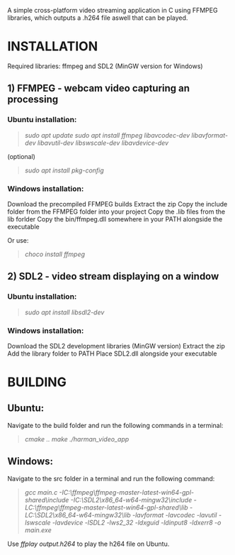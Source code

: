 A simple cross-platform video streaming application in C using FFMPEG libraries, which outputs a .h264 file aswell that can be played.

# INSTALLATION

Required libraries: ffmpeg and SDL2 (MinGW version for Windows)

## 1) FFMPEG - webcam video capturing an processing

### Ubuntu installation:

> *sudo apt update
sudo apt install ffmpeg libavcodec-dev libavformat-dev libavutil-dev libswscale-dev libavdevice-dev*

(optional)
> *sudo apt install pkg-config*

### Windows installation:

Download the precompiled FFMPEG builds
Extract the zip
Copy the include folder from the FFMPEG folder into your project
Copy the .lib files from the lib forlder
Copy the bin/ffmpeg.dll somewhere in your PATH alongside the executable

Or use:
> *choco install ffmpeg*


## 2) SDL2 - video stream displaying on a window

### Ubuntu installation:

> *sudo apt install libsdl2-dev*

### Windows installation:

Download the SDL2 development libraries (MinGW version)
Extract the zip
Add the library folder to PATH
Place SDL2.dll alongside your executable


# BUILDING

## Ubuntu:

Navigate to the build folder and run the following commands in a terminal:

> *cmake ..
make
./harman_video_app*

## Windows:

Navigate to the src folder in a terminal and run the following command:

> *gcc main.c -IC:\ffmpeg\ffmpeg-master-latest-win64-gpl-shared\include 
           -IC:\SDL2\x86_64-w64-mingw32\include 
           -LC:\ffmpeg\ffmpeg-master-latest-win64-gpl-shared\lib 
           -LC:\SDL2\x86_64-w64-mingw32\lib 
           -lavformat -lavcodec -lavutil -lswscale -lavdevice -lSDL2 -lws2_32 -ldxguid -ldinput8 -ldxerr8 -o main.exe*


Use *ffplay output.h264* to play the h264 file on Ubuntu.
